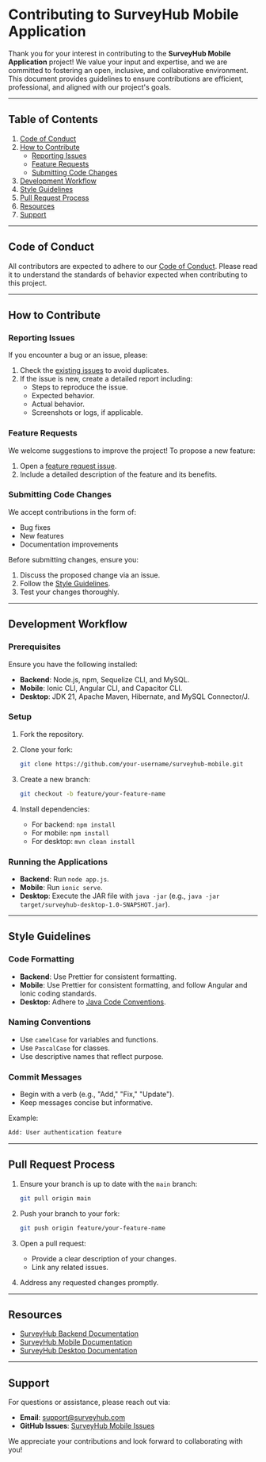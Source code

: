 # Contributing to SurveyHub Mobile Application

Thank you for your interest in contributing to the **SurveyHub Mobile Application** project! We value your input and expertise, and we are committed to fostering an open, inclusive, and collaborative environment. This document provides guidelines to ensure contributions are efficient, professional, and aligned with our project's goals.

---

## Table of Contents

1. [Code of Conduct](#code-of-conduct)
2. [How to Contribute](#how-to-contribute)
   - [Reporting Issues](#reporting-issues)
   - [Feature Requests](#feature-requests)
   - [Submitting Code Changes](#submitting-code-changes)
3. [Development Workflow](#development-workflow)
4. [Style Guidelines](#style-guidelines)
5. [Pull Request Process](#pull-request-process)
6. [Resources](#resources)
7. [Support](#support)

---

## Code of Conduct

All contributors are expected to adhere to our [Code of Conduct](CODE_OF_CONDUCT.md). Please read it to understand the standards of behavior expected when contributing to this project.

---

## How to Contribute

### Reporting Issues

If you encounter a bug or an issue, please:

1. Check the [existing issues](https://github.com/manuelalejandrojimeneztorres/surveyhub-mobile/issues) to avoid duplicates.
2. If the issue is new, create a detailed report including:
   - Steps to reproduce the issue.
   - Expected behavior.
   - Actual behavior.
   - Screenshots or logs, if applicable.

### Feature Requests

We welcome suggestions to improve the project! To propose a new feature:

1. Open a [feature request issue](https://github.com/manuelalejandrojimeneztorres/surveyhub-mobile/issues/new).
2. Include a detailed description of the feature and its benefits.

### Submitting Code Changes

We accept contributions in the form of:

- Bug fixes
- New features
- Documentation improvements

Before submitting changes, ensure you:

1. Discuss the proposed change via an issue.
2. Follow the [Style Guidelines](#style-guidelines).
3. Test your changes thoroughly.

---

## Development Workflow

### Prerequisites

Ensure you have the following installed:

- **Backend**: Node.js, npm, Sequelize CLI, and MySQL.
- **Mobile**: Ionic CLI, Angular CLI, and Capacitor CLI.
- **Desktop**: JDK 21, Apache Maven, Hibernate, and MySQL Connector/J.

### Setup

1. Fork the repository.
2. Clone your fork:

   ```bash
   git clone https://github.com/your-username/surveyhub-mobile.git
   ```

3. Create a new branch:

   ```bash
   git checkout -b feature/your-feature-name
   ```

4. Install dependencies:
   - For backend: `npm install`
   - For mobile: `npm install`
   - For desktop: `mvn clean install`

### Running the Applications

- **Backend**: Run `node app.js`.
- **Mobile**: Run `ionic serve`.
- **Desktop**: Execute the JAR file with `java -jar` (e.g., `java -jar target/surveyhub-desktop-1.0-SNAPSHOT.jar`).

---

## Style Guidelines

### Code Formatting

- **Backend**: Use Prettier for consistent formatting.
- **Mobile**: Use Prettier for consistent formatting, and follow Angular and Ionic coding standards.
- **Desktop**: Adhere to [Java Code Conventions](https://www.oracle.com/java/technologies/javase/codeconventions-contents.html).

### Naming Conventions

- Use `camelCase` for variables and functions.
- Use `PascalCase` for classes.
- Use descriptive names that reflect purpose.

### Commit Messages

- Begin with a verb (e.g., "Add," "Fix," "Update").
- Keep messages concise but informative.

Example:

```bash
Add: User authentication feature
```

---

## Pull Request Process

1. Ensure your branch is up to date with the `main` branch:

   ```bash
   git pull origin main
   ```

2. Push your branch to your fork:

   ```bash
   git push origin feature/your-feature-name
   ```

3. Open a pull request:
   - Provide a clear description of your changes.
   - Link any related issues.

4. Address any requested changes promptly.

---

## Resources

- [SurveyHub Backend Documentation](https://github.com/manuelalejandrojimeneztorres/surveyhub-server/wiki)
- [SurveyHub Mobile Documentation](https://github.com/manuelalejandrojimeneztorres/surveyhub-mobile/wiki)
- [SurveyHub Desktop Documentation](https://github.com/manuelalejandrojimeneztorres/surveyhub-desktop/wiki)

---

## Support

For questions or assistance, please reach out via:

- **Email**: support@surveyhub.com
- **GitHub Issues**: [SurveyHub Mobile Issues](https://github.com/manuelalejandrojimeneztorres/surveyhub-mobile/issues)

We appreciate your contributions and look forward to collaborating with you!
